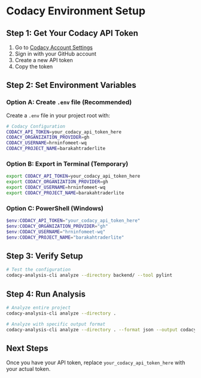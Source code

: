 # Codacy Environment Setup

## Step 1: Get Your Codacy API Token

1. Go to [Codacy Account Settings](https://app.codacy.com/account/api-tokens)
2. Sign in with your GitHub account
3. Create a new API token
4. Copy the token

## Step 2: Set Environment Variables

### Option A: Create `.env` file (Recommended)
Create a `.env` file in your project root with:

```bash
# Codacy Configuration
CODACY_API_TOKEN=your_codacy_api_token_here
CODACY_ORGANIZATION_PROVIDER=gh
CODACY_USERNAME=hrninfomeet-wq
CODACY_PROJECT_NAME=barakahtraderlite
```

### Option B: Export in Terminal (Temporary)
```bash
export CODACY_API_TOKEN=your_codacy_api_token_here
export CODACY_ORGANIZATION_PROVIDER=gh
export CODACY_USERNAME=hrninfomeet-wq
export CODACY_PROJECT_NAME=barakahtraderlite
```

### Option C: PowerShell (Windows)
```powershell
$env:CODACY_API_TOKEN="your_codacy_api_token_here"
$env:CODACY_ORGANIZATION_PROVIDER="gh"
$env:CODACY_USERNAME="hrninfomeet-wq"
$env:CODACY_PROJECT_NAME="barakahtraderlite"
```

## Step 3: Verify Setup
```bash
# Test the configuration
codacy-analysis-cli analyze --directory backend/ --tool pylint
```

## Step 4: Run Analysis
```bash
# Analyze entire project
codacy-analysis-cli analyze --directory .

# Analyze with specific output format
codacy-analysis-cli analyze --directory . --format json --output codacy-results.json
```

## Next Steps
Once you have your API token, replace `your_codacy_api_token_here` with your actual token.
